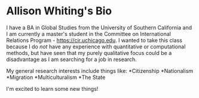 # Allison Whiting's Bio

I have a BA in Global Studies from the University of Southern California and I am currently a master's student in the Committee on International Relations Program - https://cir.uchicago.edu.  I wanted to take this class because I do *not* have any experience with quantitative or computational methods, but have seen that my purely qualitative focus could be a disadvantage as I am searching for a job in research.

My general research interests include things like:
*Citizenship
*Nationalism
*Migration
*Multiculturalism
*The State

I'm excited to learn some new things!